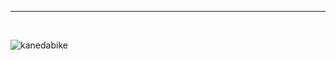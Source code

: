 
---

<br />

![kanedabike](https://github.com/user-attachments/assets/c8274461-a7b3-4d32-ac24-b5a904e3e63e)


<!--
**oGrinch/oGrinch** is a ✨ _special_ ✨ repository because its `README.md` (this file) appears on your GitHub profile.

Here are some ideas to get you started:

- 🔭 I’m currently working on ...
- 🌱 I’m currently learning ...
- 👯 I’m looking to collaborate on ...
- 🤔 I’m looking for help with ...
- 💬 Ask me about ...
- 📫 How to reach me: ...
- 😄 Pronouns: ...
- ⚡ Fun fact: ...
-->
